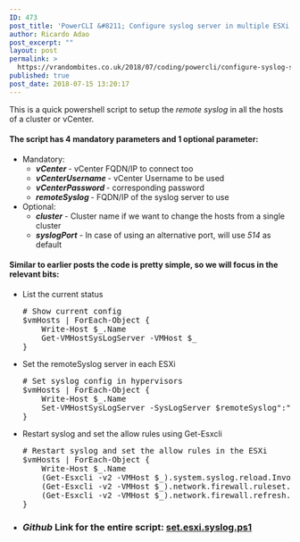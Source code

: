 ```yaml
---
ID: 473
post_title: 'PowerCLI &#8211; Configure syslog server in multiple ESXi'
author: Ricardo Adao
post_excerpt: ""
layout: post
permalink: >
  https://vrandombites.co.uk/2018/07/coding/powercli/configure-syslog-server-multiple-esxi/
published: true
post_date: 2018-07-15 13:20:17
---
```

This is a quick powershell script to setup the <em>remote syslog</em> in all the hosts of a cluster or vCenter.
<h4>The script has 4 mandatory parameters and 1 optional parameter:</h4>
<ul>
 	<li>Mandatory:
<ul>
 	<li><strong><em>vCenter</em> </strong>- vCenter FQDN/IP to connect too</li>
 	<li><strong><em>vCenterUsername</em> </strong>- vCenter Username to be used</li>
 	<li><strong><em>vCenterPassword</em> </strong>- corresponding password</li>
 	<li><strong><em>remoteSyslog</em> </strong>- FQDN/IP of the syslog server to use<em>
</em></li>
</ul>
</li>
 	<li>Optional:
<ul>
 	<li><strong><em>cluster</em></strong> - Cluster name if we want to change the hosts from a single cluster</li>
 	<li><strong><em>syslogPort</em></strong> - In case of using an alternative port, will use <em>514</em> as default</li>
</ul>
</li>
</ul>
<h4>Similar to earlier posts the code is pretty simple, so we will focus in the relevant bits:</h4>
<ul>
 	<li>List the current status
<pre lang="powershell"># Show current config
$vmHosts | ForEach-Object {
    Write-Host $_.Name
    Get-VMHostSysLogServer -VMHost $_
}</pre>
</li>
 	<li>Set the remoteSyslog server in each ESXi
<pre lang="powershell"># Set syslog config in hypervisors
$vmHosts | ForEach-Object {
    Write-Host $_.Name
    Set-VMHostSysLogServer -SysLogServer $remoteSyslog":"$syslogPort -VMHost $_
}</pre>
</li>
 	<li>Restart syslog and set the allow rules using Get-Esxcli
<pre lang="powershell"># Restart syslog and set the allow rules in the ESXi
$vmHosts | ForEach-Object {
    Write-Host $_.Name
    (Get-Esxcli -v2 -VMHost $_).system.syslog.reload.Invoke()
    (Get-Esxcli -v2 -VMHost $_).network.firewall.ruleset.set.Invoke(@{rulesetid='syslog'; enabled=$true})
    (Get-Esxcli -v2 -VMHost $_).network.firewall.refresh.Invoke()
}</pre>
</li>
</ul>
<ul>
 	<li>
<h3><em>Github</em> Link for the entire script: <a id="3d163e1fcac63cc037cc983ff10e168a-60e6d2bfcfa450134efd0cce791b92c4804eebf7" class="js-navigation-open" title="set.esxi.power.settings.ps1" href="https://github.com/ricardonadao/vrandombites.co.uk/blob/master/ESXi/set.esxi.syslog.ps1">set.esxi.syslog.ps1</a></h3>
</li>
</ul>
&nbsp;